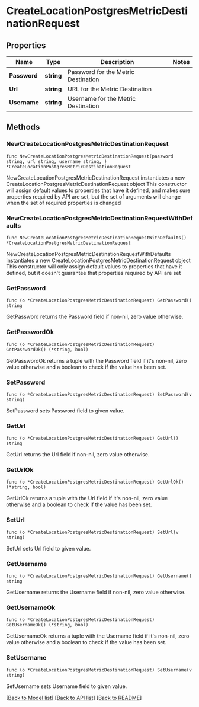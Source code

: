 # CreateLocationPostgresMetricDestinationRequest

## Properties

Name | Type | Description | Notes
------------ | ------------- | ------------- | -------------
**Password** | **string** | Password for the Metric Destination | 
**Url** | **string** | URL for the Metric Destination | 
**Username** | **string** | Username for the Metric Destination | 

## Methods

### NewCreateLocationPostgresMetricDestinationRequest

`func NewCreateLocationPostgresMetricDestinationRequest(password string, url string, username string, ) *CreateLocationPostgresMetricDestinationRequest`

NewCreateLocationPostgresMetricDestinationRequest instantiates a new CreateLocationPostgresMetricDestinationRequest object
This constructor will assign default values to properties that have it defined,
and makes sure properties required by API are set, but the set of arguments
will change when the set of required properties is changed

### NewCreateLocationPostgresMetricDestinationRequestWithDefaults

`func NewCreateLocationPostgresMetricDestinationRequestWithDefaults() *CreateLocationPostgresMetricDestinationRequest`

NewCreateLocationPostgresMetricDestinationRequestWithDefaults instantiates a new CreateLocationPostgresMetricDestinationRequest object
This constructor will only assign default values to properties that have it defined,
but it doesn't guarantee that properties required by API are set

### GetPassword

`func (o *CreateLocationPostgresMetricDestinationRequest) GetPassword() string`

GetPassword returns the Password field if non-nil, zero value otherwise.

### GetPasswordOk

`func (o *CreateLocationPostgresMetricDestinationRequest) GetPasswordOk() (*string, bool)`

GetPasswordOk returns a tuple with the Password field if it's non-nil, zero value otherwise
and a boolean to check if the value has been set.

### SetPassword

`func (o *CreateLocationPostgresMetricDestinationRequest) SetPassword(v string)`

SetPassword sets Password field to given value.


### GetUrl

`func (o *CreateLocationPostgresMetricDestinationRequest) GetUrl() string`

GetUrl returns the Url field if non-nil, zero value otherwise.

### GetUrlOk

`func (o *CreateLocationPostgresMetricDestinationRequest) GetUrlOk() (*string, bool)`

GetUrlOk returns a tuple with the Url field if it's non-nil, zero value otherwise
and a boolean to check if the value has been set.

### SetUrl

`func (o *CreateLocationPostgresMetricDestinationRequest) SetUrl(v string)`

SetUrl sets Url field to given value.


### GetUsername

`func (o *CreateLocationPostgresMetricDestinationRequest) GetUsername() string`

GetUsername returns the Username field if non-nil, zero value otherwise.

### GetUsernameOk

`func (o *CreateLocationPostgresMetricDestinationRequest) GetUsernameOk() (*string, bool)`

GetUsernameOk returns a tuple with the Username field if it's non-nil, zero value otherwise
and a boolean to check if the value has been set.

### SetUsername

`func (o *CreateLocationPostgresMetricDestinationRequest) SetUsername(v string)`

SetUsername sets Username field to given value.



[[Back to Model list]](../README.md#documentation-for-models) [[Back to API list]](../README.md#documentation-for-api-endpoints) [[Back to README]](../README.md)


